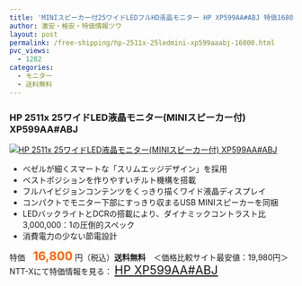 ```yaml
---
title: 'MINIスピーカー付25ワイドLEDフルHD液晶モニター HP XP599AA#ABJ 特価16800円！送料無料！'
author: 激安・格安・特価情報ツウ
layout: post
permalink: /free-shipping/hp-2511x-25ledmini-xp599aaabj-16800.html
pvc_views:
  - 1282
categories:
  - モニター
  - 送料無料
---
```

### HP 2511x 25ワイドLED液晶モニター(MINIスピーカー付) XP599AA#ABJ

<div class="img-bg2 img_L">
  <a href="http://px.a8.net/svt/ejp?a8mat=ZYP6S+8IMA3E+S1Q+BWGDT&a8ejpredirect=http://nttxstore.jp/_II_HP13677620" target="_blank" title="HP 2511x 25ワイドLED液晶モニター(MINIスピーカー付) XP599AA#ABJ"><img src="http://i1.wp.com/image.nttxstore.jp/l2_images/H/HP/HP13677620.jpg?resize=120%2C120" border="0" alt="HP 2511x 25ワイドLED液晶モニター(MINIスピーカー付) XP599AA#ABJ" style="border: 0pt none;" data-recalc-dims="1" /></a>
</div>

<!--more-->

  * ベゼルが細くスマートな「スリムエッジデザイン」を採用
  * ベストポジションを作りやすいチルト機構を搭載
  * フルハイビジョンコンテンツをくっきり描くワイド液晶ディスプレイ
  * コンパクトでモニター下部にすっきり収まるUSB MINIスピーカーを同梱
  * LEDバックライトとDCRの搭載により、ダイナミックコントラスト比3,000,000：1の圧倒的スペック
  * 消費電力の少ない節電設計

特価　<span style="color: #ff6600; font-size: 150%;"><strong>16,800</strong></span> 円（税込）**送料無料**　＜価格比較サイト最安値：19,980円＞  
NTT-Xにて特価情報を見る： <span style="font-size: 150%;"><a href="http://px.a8.net/svt/ejp?a8mat=ZYP6S+8IMA3E+S1Q+BWGDT&a8ejpredirect=http://nttxstore.jp/_II_HP13677620" target="_blank">HP XP599AA#ABJ</a></span>